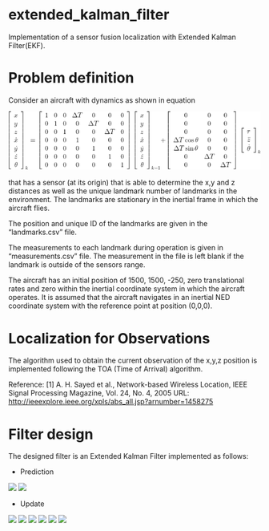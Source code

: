 # extended_kalman_filter

Implementation of a sensor fusion localization with Extended Kalman Filter(EKF).

# Problem definition

Consider an aircraft with dynamics as shown in equation 

![Image of equation](/data/Equation.gif)


that has a sensor (at its origin) that is able to determine the x,y and z distances as well as the unique landmark
number of landmarks in the environment. The landmarks are stationary in the inertial frame in which the aircraft flies.

The position and unique ID of the landmarks are given in the “landmarks.csv” file. 

The measurements to each landmark during operation is given in “measurements.csv” file. The measurement in the file is
left blank if the landmark is outside of the sensors range.

The aircraft has an initial position of 1500,  1500, -250, zero translational rates and zero  within
the inertial coordinate system in which the aircraft operates. It is assumed
that the aircraft navigates in an inertial NED coordinate system with the
reference point at position (0,0,0).

# Localization for Observations
The algorithm used to obtain the current observation of the x,y,z position is implemented following the TOA (Time of Arrival) algorithm.

Reference:
           [1] A. H. Sayed et al., Network-based Wireless Location,
               IEEE Signal Processing Magazine, Vol. 24, No. 4, 2005
               URL: http://ieeexplore.ieee.org/xpls/abs_all.jsp?arnumber=1458275


# Filter design
The designed filter is an Extended Kalman Filter implemented as follows:

- Prediction

<img src="https://render.githubusercontent.com/render/math?math=x_{Pred} = Fx_{k-1}+Bu_{k-1}">
<img src="https://render.githubusercontent.com/render/math?math=P_{Pred} = J_FP_{k-1} J_F^T + Q">
  
- Update

 <img src="https://render.githubusercontent.com/render/math?math=z_{Pred} = Hx_{Pred}">
 <img src="https://render.githubusercontent.com/render/math?math=y = z - z_{Pred}">
 <img src="https://render.githubusercontent.com/render/math?math=S = J_H P_{Pred}.J_H^T + R">
 <img src="https://render.githubusercontent.com/render/math?math=K = P_{Pred}.J_H^T S^{-1}">
 <img src="https://render.githubusercontent.com/render/math?math=x_{k} = x_{Pred} + Ky">
 <img src="https://render.githubusercontent.com/render/math?math=P_{k} = ( I - K J_H) P_{Pred}">

